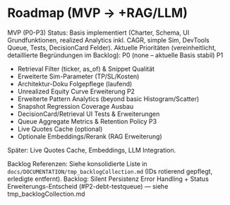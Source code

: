 # Roadmap (MVP → +RAG/LLM)

MVP (P0-P3) Status: Basis implementiert (Charter, Schema, UI Grundfunktionen, realized Analytics inkl. CAGR, simple Sim, DevTools Queue, Tests, DecisionCard Felder).
Aktuelle Prioritäten (vereinheitlicht, detaillierte Begründungen im Backlog):
P0 (none – aktuelle Basis stabil)
P1
 - Retrieval Filter (ticker, as_of) & Snippet Qualität
 - Erweiterte Sim-Parameter (TP/SL/Kosten)
 - Architektur-Doku Folgepflege (laufend)
 - Unrealized Equity Curve Erweiterung
P2
 - Erweiterte Pattern Analytics (beyond basic Histogram/Scatter)
 - Snapshot Regression Coverage Ausbau
 - DecisionCard/Retrieval UI Tests & Erweiterungen
 - Queue Aggregate Metrics & Retention Policy
P3
 - Live Quotes Cache (optional)
 - Optionale Embeddings/Rerank (RAG Erweiterung)

Später: Live Quotes Cache, Embeddings, LLM Integration.

Backlog Referenzen: Siehe konsolidierte Liste in `docs/DOCUMENTATION/tmp_backlogCollection.md` (IDs rotierend gepflegt, erledigte entfernt).
Backlog: Silent Persistenz Error Handling + Status Erweiterungs-Entscheid (#P2-debt-testqueue) — siehe tmp_backlogCollection.md

